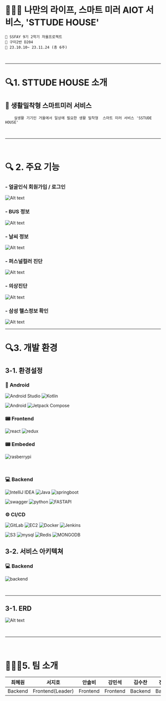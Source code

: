 # 🏃‍♂️💄 나만의 라이프, 스마트 미러 AIOT 서비스, 'STTUDE HOUSE' 



```
📢 SSFAY 9기 2학기 자율프로젝트
📢 구미2반 D204
📢 23.10.10~ 23.11.24 (총 6주)
```

<br/>

---

# 🔍1. STTUDE HOUSE 소개

## **🔖 생활밀착형 스마트미러 서비스**

        실생활 기기인 거울에서 일상에 필요한 생활 밀착형  스마트 미러 서비스 'SSTUDE HOUSE'


<br/>

---

<br/>

# 🔍 2. 주요 기능

### - 얼굴인식 회원가입 / 로그인
  
  ![Alt text](./images/signUp_login.gif)

### - BUS 정보

  ![Alt text](./images/bus%20(1).gif)

### - 날씨 정보
  
  ![Alt text](./images/weather%20(1).gif)

### - 퍼스널컬러 진단
  
  ![Alt text](./images/personalColorDx.gif)

### - 의상진단
  
  ![Alt text](./images/clothesDx.gif)


### - 삼성 헬스정보 확인
  ![Alt text](./images/health.gif)



---

# 🔍3. 개발 환경

## 3-1. 환경설정

### 📱 **Android**

![Android Studio](https://img.shields.io/badge/Android%20Studio-3DDC84.svg?&style=for-the-badge&logo=Android%20Studio&logoColor=white)
![Kotlin](https://img.shields.io/badge/kotlin-%237F52FF.svg?style=for-the-badge&logo=kotlin&logoColor=white)

![Android](https://img.shields.io/badge/Android-3DDC84?style=for-the-badge&logo=android&logoColor=white)
![Jetpack Compose](https://img.shields.io/badge/Jetpack%20Compose-4285F4.svg?&style=for-the-badge&logo=Jetpack%20Compose&logoColor=white)

### 📟 **Frontend**

![react](https://shields.io/badge/react-black?logo=react&style=for-the-badge)
![redux](https://img.shields.io/badge/redux-%237F52FF.svg?style=for-the-badge&logo=redux&logoColor=white)

### 📟 **Embeded**

![rasberrypi](https://img.shields.io/badge/raspberrypi-%.svg?style=for-the-badge&logo=raspberrypi&logoColor=white)

<br/>

### 💻 **Backend**

![IntelliJ IDEA](https://img.shields.io/badge/IntelliJIDEA-000000.svg?style=for-the-badge&logo=intellij-idea&logoColor=white)
![Java](https://img.shields.io/badge/java-%23ED8B00.svg?style=for-the-badge&logo=openjdk&logoColor=white)
![springboot](https://img.shields.io/badge/springboot-6DB33F.svg?&style=for-the-badge&logo=springboot&logoColor=white)

![swagger](https://img.shields.io/badge/swagger-85EA2D.svg?&style=for-the-badge&logo=swagger&logoColor=white)
![python](https://img.shields.io/badge/Python-3776AB.svg?&style=for-the-badge&logo=Python&logoColor=white)
![FASTAPI](https://img.shields.io/badge/FastAPI-009688?style=for-the-badge&logo=FastAPI&logoColor=white)

### ⚙ **CI/CD**

![GitLab](https://img.shields.io/badge/gitlab-%23181717.svg?style=for-the-badge&logo=gitlab&logoColor=white)
![EC2](https://img.shields.io/badge/amazonec2-%23FF9900.svg?style=for-the-badge&logo=redis&logoColor=white)
![Docker](https://img.shields.io/badge/docker-%230db7ed.svg?style=for-the-badge&logo=docker&logoColor=white)
![Jenkins](https://img.shields.io/badge/jenkins-%232C5263.svg?style=for-the-badge&logo=jenkins&logoColor=white)

![S3](https://img.shields.io/badge/amazons3-%23569A31.svg?style=for-the-badge&logo=redis&logoColor=white)
![mysql](https://img.shields.io/badge/mysql-%234479A1.svg?style=for-the-badge&logo=redis&logoColor=white)
![Redis](https://img.shields.io/badge/redis-%23DD0031.svg?style=for-the-badge&logo=redis&logoColor=white)
![MONGODB](https://img.shields.io/badge/MongoDB-4EA94B?style=for-the-badge&logo=mongodb&logoColor=white)


## 3-2. 서비스 아키텍쳐

### 💻 **Backend**

![backend](./images/image.png)



<br/>

---

## 3-1. ERD

  ![Alt text](./images/image-3.png)


<br/>

---

<br/>

# 👩‍👦‍👦5. 팀 소개


| 최혜원    | 서지호    | 안솔비 | 강민석   | 김수찬  | 전수림  |
| ------ | ------ | --- | ------ | ---------------------------------- | ------ |
| Backend | Frontend(Leader) | Frontend  | Frontend | Backend | Backend |                                                |


